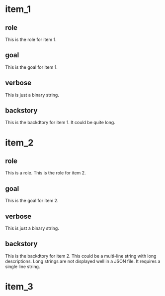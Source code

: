 # item_1

## role
This is the role for
item 1.

## goal
This is the goal for 
item 1.

## verbose
This is just a 
binary string.

## backstory
This is the backdtory for item 1.
It could be quite long.

# item_2

## role 
This is a role.
This is the role for
item 2.

## goal 
This is 
the goal
for item
2.

## verbose 
This is just a binary string.

## backstory
This is the backdtory for item 2.
This could be a multi-line
string with long descriptions.
Long strings are not displayed well 
in a JSON file. It requires a 
single line string.

# item_3